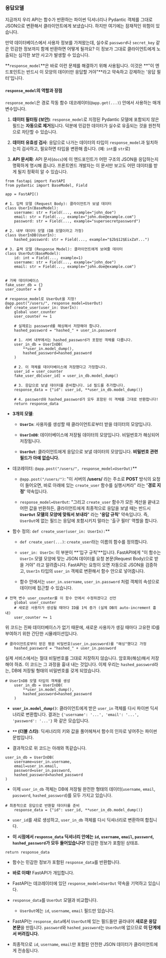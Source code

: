 

### 응답모델 

지금까지 우리 API는 함수가 반환하는 파이썬 딕셔너리나 Pydantic 객체를 그대로 JSON으로 변환해서 클라이언트에게 보냈습니다. 하지만 여기에는 잠재적인 위험이 있습니다.

만약 데이터베이스에서 사용자 정보를 가져왔는데, 실수로 `password`나 `secret_key` 같은 민감한 정보까지 함께 반환하면 어떻게 될까요? 이 정보가 그대로 클라이언트에게 노출되는 심각한 보안 사고가 발생할 수 있습니다.

**`response_model`**은 바로 이런 문제를 해결하기 위해 사용됩니다. 이것은 **"이 엔드포인트는 반드시 이 모양의 데이터만 응답할 거야"**라고 약속하고 강제하는 '응답 필터'입니다.

#### `response_model`의 역할과 장점

`response_model`은 경로 작동 함수 데코레이터(`@app.get(...)`) 안에서 사용하는 매개변수입니다.

1. **데이터 필터링 (보안)**: `response_model`로 지정된 Pydantic 모델에 포함되지 않은 필드는 **자동으로 제거**됩니다. 덕분에 민감한 데이터가 실수로 유출되는 것을 원천적으로 차단할 수 있습니다.
    
2. **데이터 유효성 검사**: 응답으로 나가는 데이터의 타입이 `response_model`과 일치하는지 검사하고, 필요하면 타입을 변환해 줍니다. (예: `int`를 `str`로)
    
3. **API 문서화**: API 문서(`docs`)에 이 엔드포인트가 어떤 구조의 JSON을 응답하는지 명확하게 명시해 줍니다. 프론트엔드 개발자는 이 문서만 보고도 어떤 데이터를 받게 될지 정확히 알 수 있습니다.


```
from fastapi import FastAPI
from pydantic import BaseModel, Field

app = FastAPI()

# 1. 입력 모델 (Request Body): 클라이언트가 보낼 데이터
class UserIn(BaseModel):
    username: str = Field(..., example="john_doe")
    email: str = Field(..., example="john.doe@example.com")
    password: str = Field(..., example="supersecretpassword")

# 2. 내부 데이터 모델 (DB 모델이라고 가정)
class UserInDB(UserIn):
    hashed_password: str = Field(..., example="$2b$12$EixZaY...")

# 3. 출력 모델 (Response Model): 클라이언트에게 보여줄 데이터
class UserOut(BaseModel):
    id: int = Field(..., example=1)
    username: str = Field(..., example="john_doe")
    email: str = Field(..., example="john.doe@example.com")


# 가짜 데이터베이스
fake_user_db = {}
user_counter = 0

# response_model로 UserOut을 지정!
@app.post("/users/", response_model=UserOut)
def create_user(user_in: UserIn):
    global user_counter
    user_counter += 1
    
    # 실제로는 password를 해싱해서 저장해야 합니다.
    hashed_password = "hashed_" + user_in.password
    
    # 1. 서버 내부에서는 hashed_password가 포함된 객체를 다룹니다.
    user_in_db = UserInDB(
        **user_in.model_dump(),
        hashed_password=hashed_password
    )
    
    # 2. 이 객체를 데이터베이스에 저장했다고 가정합니다.
    user_id = user_counter
    fake_user_db[user_id] = user_in_db.model_dump()
    
    # 3. 응답으로 보낼 데이터를 준비합니다. id 필드를 추가합니다.
    response_data = {"id": user_id, **user_in_db.model_dump()}
    
    # 4. password와 hashed_password가 모두 포함된 이 객체를 그대로 반환합니다!
    return response_data
```

- **3개의 모델**:
    
    - **`UserIn`**: 사용자를 생성할 때 클라이언트로부터 받을 데이터의 모양입니다.
        
    - **`UserInDB`**: 데이터베이스에 저장될 데이터의 모양입니다. 비밀번호가 해싱되어 저장됩니다.
        
    - **`UserOut`**: 클라이언트에게 응답으로 보낼 데이터의 모양입니다. **비밀번호 관련 필드가 아예 없습니다.**
        
- 데코레이터: `@app.post("/users/", response_model=UserOut)`**

	- `@app.post("/users/")`: "이 서버의 **/users/** 라는 주소로 **POST** 방식의 요청이 들어오면, 바로 아래에 있는 `create_user` 함수를 실행시켜라" 라는 **'경로 지정'** 약속입니다.
    
	- `response_model=UserOut`: "그리고 `create_user` 함수가 모든 계산을 끝내고 어떤 값을 반환하든, 클라이언트에게 최종적으로 응답을 보낼 때는 반드시 **`UserOut` 모델의 모양에 맞춰서 보내라**" 라는 **'응답 규칙'** 약속입니다. 즉, `UserOut`에 없는 필드는 응답에 포함시키지 말라는 '출구 필터' 역할을 합니다.
        
- 함수 정의: `def create_user(user_in: UserIn):`**

	- `def create_user(...)`: `create_user`라는 이름의 함수를 정의합니다.
    
	- `user_in: UserIn`: 이 부분이 **'입구 규칙'**입니다. FastAPI에게 "이 함수는 `UserIn` 모델 모양에 맞는 JSON 데이터를 요청 본문(Request Body)으로 받을 거야" 라고 알려줍니다. FastAPI는 요청이 오면 자동으로 JSON을 검증하고, `UserIn` 타입의 `user_in` 객체로 변환해서 함수 안으로 넣어줍니다.
    
    - 함수 안에서는 `user_in.username`, `user_in.password` 처럼 객체의 속성으로 데이터에 접근할 수 있습니다.
        

```
# 전역 변수 user_counter를 이 함수 안에서 수정하겠다고 선언
    global user_counter 
    # 새로운 사용자가 생성될 때마다 ID를 1씩 증가 (실제 DB의 auto-increment 흉내)
    user_counter += 1
```

위 코드는 진짜 데이터베이스가 없기 때문에, 새로운 사용자가 생길 때마다 고유한 ID를 부여하기 위한 간단한 시뮬레이션입니다.

```
# 클라이언트로부터 받은 평문 비밀번호(user_in.password)를 "해싱"했다고 가정
    hashed_password = "hashed_" + user_in.password
```

실제 서비스에서는 절대 비밀번호를 그대로 저장하지 않습니다. 암호화(해싱)해서 저장해야 하죠. 이 코드는 그 과정을 흉내 내는 것입니다. 이제 우리는 `hashed_password`라는, DB에 저장될 형태의 비밀번호를 갖게 되었습니다.

```
# UserInDB 모델 타입의 객체를 생성
    user_in_db = UserInDB(
        **user_in.model_dump(),
        hashed_password=hashed_password
    )
```

- **`user_in.model_dump()`**: 클라이언트에게 받은 `user_in` 객체를 다시 파이썬 딕셔너리로 변환합니다. 결과는 `{'username': '...', 'email': '...', 'password': '...'}` 와 같은 모습입니다.
    
- **`**` (더블 스타)**: 딕셔너리의 키와 값을 풀어헤쳐서 함수의 인자로 넣어주는 파이썬 문법입니다.
    
- 결과적으로 위 코드는 아래와 똑같습니다.

```
user_in_db = UserInDB(
    username=user_in.username,
    email=user_in.email,
    password=user_in.password,
    hashed_password=hashed_password
)
```

- 이제 `user_in_db` 객체는 DB에 저장될 완전한 형태의 데이터(`username`, `email`, `password`, `hashed_password`)를 모두 가지고 있습니다.

```
# 최종적으로 응답으로 반환할 데이터를 준비
    response_data = {"id": user_id, **user_in_db.model_dump()}
```

- `user_id`를 새로 생성하고, `user_in_db` 객체를 다시 딕셔너리로 변환하여 합칩니다.
    
- **이 시점에서 `response_data` 딕셔너리 안에는 `id`, `username`, `email`, `password`, `hashed_password`가 모두 들어있습니다!** 민감한 정보가 포함된 상태죠.


```
return response_data
```

- 함수는 민감한 정보가 포함된 `response_data`를 반환합니다.
    
- **바로 이때!** FastAPI가 개입합니다.
    
- FastAPI는 데코레이터에 있던 `response_model=UserOut` 약속을 기억하고 있습니다.
    
- `response_data`를 `UserOut` 모델과 비교합니다.
    
    - `UserOut`에는 `id`, `username`, `email` 필드만 있습니다.
        
- FastAPI는 `response_data`에서 `UserOut`에 있는 필드들만 골라내어 **새로운 응답 본문**을 만듭니다. `password`와 `hashed_password`는 `UserOut`에 없으므로 **이 단계에서 버려집니다.**
    
- 최종적으로 `id`, `username`, `email`만 포함된 안전한 JSON 데이터가 클라이언트에게 전송됩니다.

